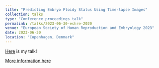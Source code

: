 ```yaml
---
title: "Predicting Embryo Ploidy Status Using Time-lapse Images"
collection: talks
type: "Conference proceedings talk"
permalink: /talks/2023-06-30-eshre-2020
venue: "European Society of Human Reproduction and Embryology 2023"
date: 2023-06-30
location: "Copenhagen, Denmark"
---
```


[Here](https://drive.google.com/file/d/1TBEEImYD0QaLDk0BfV57eHdIAbJeUtPi/view?usp=sharing) is my talk!

[More information here](https://www.eshre.eu/ESHRE2023/Programme)
